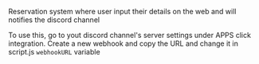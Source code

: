 Reservation system where user input their details on the web and will notifies the discord channel

To use this, go to yout discord channel's server settings under APPS click integration. Create a new webhook and copy the URL and change it in script.js `webhookURL` variable
